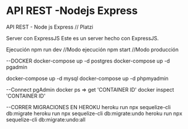 # API REST -Nodejs Express
API REST - Node js Express // Platzi

Server con ExpressJS
Este es un server hecho con ExpressJS.

Ejecución
npm run dev //Modo ejecución
npm start //Modo producción

--DOCKER
docker-compose up -d postgres
docker-compose up -d pgadmin

docker-compose up -d mysql
docker-compose up -d phpmyadmin

--Connect pgAdmin
docker ps => get 'CONTAINER ID'
docker inspect 'CONTAINER ID'


--CORRER MIGRACIONES EN HEROKU 
heroku run npx sequelize-cli db:migrate
heroku run npx sequelize-cli db:migrate:undo
heroku run npx sequelize-cli db:migrate:undo:all

